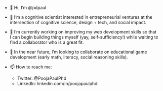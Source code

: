 - 👋 Hi, I’m @pdpaul
- 👀 I’m a cognitive scientist interested in entrepreneurial ventures at the intersection of cognitive science, design + tech, and social impact. 

- 🌱 I’m currently working on improving my web development skills so that I can begin building things myself (yay, self-sufficiency!) while waiting to find a collaborator who is a great fit.

- 💞️ In the near future, I’m looking to collaborate on educational game development (early math, literacy, social reasoning skills). 

- 📫 How to reach me: 
    - Twitter: @PoojaPaulPhd
    - LinkedIn: linkedin.com/in/poojapaulphd

<!---
pdpaul/pdpaul is a ✨ special ✨ repository because its `README.md` (this file) appears on your GitHub profile.
You can click the Preview link to take a look at your changes.
--->
